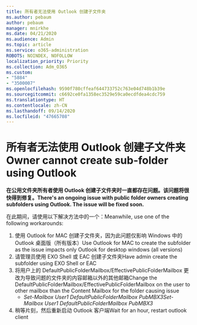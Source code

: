 ```yaml
---
title: 所有者无法使用 Outlook 创建子文件夹
ms.author: pebaum
author: pebaum
manager: mnirkhe
ms.date: 04/21/2020
ms.audience: Admin
ms.topic: article
ms.service: o365-administration
ROBOTS: NOINDEX, NOFOLLOW
localization_priority: Priority
ms.collection: Adm_O365
ms.custom:
- "5884"
- "3500007"
ms.openlocfilehash: 9590f780cffeaf644733752c763e04d748b1b39e
ms.sourcegitcommit: c6692ce0fa1358ec3529e59ca0ecdfdea4cdc759
ms.translationtype: HT
ms.contentlocale: zh-CN
ms.lasthandoff: 09/14/2020
ms.locfileid: "47665708"
---
```

# <a name="owner-cannot-create-sub-folder-using-outlook"></a><span data-ttu-id="24cc8-102">所有者无法使用 Outlook 创建子文件夹</span><span class="sxs-lookup"><span data-stu-id="24cc8-102">Owner cannot create sub-folder using Outlook</span></span>

<span data-ttu-id="24cc8-103">**在公用文件夹所有者使用 Outlook 创建子文件夹时一直都存在问题。该问题将很快得到修复。**</span><span class="sxs-lookup"><span data-stu-id="24cc8-103">**There's an ongoing issue with public folder owners creating subfolders using Outlook. The issue will be fixed soon.**</span></span>

<span data-ttu-id="24cc8-104">在此期间，请使用以下解决方法中的一个：</span><span class="sxs-lookup"><span data-stu-id="24cc8-104">Meanwhile, use one of the following workarounds:</span></span>

1. <span data-ttu-id="24cc8-105">使用 Outlook for MAC 创建子文件夹，因为此问题仅影响 Windows 中的 Outlook 桌面版（所有版本）</span><span class="sxs-lookup"><span data-stu-id="24cc8-105">Use Outlook for MAC to create the subfolder as the issue impacts only Outlook for desktop windows (all versions)</span></span>
2. <span data-ttu-id="24cc8-106">请管理员使用 EXO Shell 或 EAC 创建子文件夹</span><span class="sxs-lookup"><span data-stu-id="24cc8-106">Have admin create the subfolder using EXO Shell or EAC</span></span>
3. <span data-ttu-id="24cc8-107">将用户上的 DefaultPublicFolderMailbox/EffectivePublicFolderMailbox 更改为导致问题的文件夹的内容邮箱以外的其他邮箱</span><span class="sxs-lookup"><span data-stu-id="24cc8-107">Change the DefaultPublicFolderMailbox/EffectivePublicFolderMailbox on the user to other mailbox than the Content Mailbox for the folder causing issue</span></span>  
    - <span data-ttu-id="24cc8-108">*Set-Mailbox User1 DefaultPublicFolderMailbox PubMBX3*</span><span class="sxs-lookup"><span data-stu-id="24cc8-108">*Set-Mailbox User1 DefaultPublicFolderMailbox PubMBX3*</span></span>
4. <span data-ttu-id="24cc8-109">稍等片刻，然后重新启动 Outlook 客户端</span><span class="sxs-lookup"><span data-stu-id="24cc8-109">Wait for an hour, restart outlook client</span></span>
